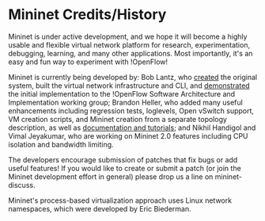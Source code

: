 Mininet Credits/History
=================

Mininet is under active development, and we hope it will become a highly usable and flexible virtual network platform for research, experimentation, debugging, learning, and many other applications. Most importantly, it's an easy and fun way to experiment with !OpenFlow!

Mininet is currently being developed by: Bob Lantz, who [created](MininetPresentations) the original system, built the virtual network infrastructure and CLI, and [demonstrated](http://www.openflowswitch.org/foswiki/pub/OpenFlow/MininetPresentations/mininet-presentation-2009.pdf) the initial implementation to the !OpenFlow Software Architecture and Implementation working group; Brandon Heller, who added many useful enhancements including regression tests, loglevels, Open vSwitch support, VM creation scripts, and Mininet creation from a separate topology description, as well as [documentation and tutorials](MininetDocumentation); and Nikhil Handigol and Vimal Jeyakumar, who are working on Mininet 2.0 features including CPU isolation and bandwidth limiting.

The developers encourage submission of patches that fix bugs or add useful features! If you would like to create or submit a patch (or join the Mininet development effort in general) please drop us a line on mininet-discuss.

Mininet's process-based virtualization approach uses Linux network namespaces, which were developed by Eric Biederman.
